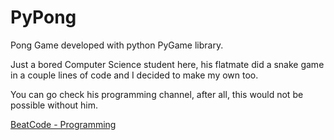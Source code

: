 # PyPong
Pong Game developed with python PyGame library.  

Just a bored Computer Science student here, his flatmate did a snake game in a couple lines of code and I decided to make my own too.  

You can go check his programming channel, after all, this would not be possible without him.  

[BeatCode - Programming](https://www.youtube.com/channel/UCferEIgdHn-PhKpaJ5v34TQ)


